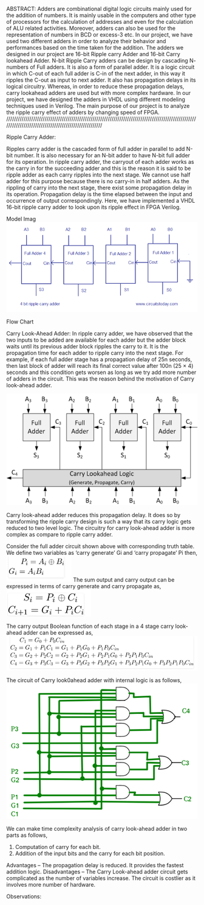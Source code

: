 ABSTRACT:
Adders are combinational digital logic circuits mainly used for the addition of numbers. It is mainly usable in the computers and other type of processors for the calculation of addresses and even for the calculation of ALU related activities. Moreover, adders can also be used for the representation of numbers in BCD or excess-3 etc. 
In our project, we have used two different adders in order to analyze their behavior and performances based on the time taken for the addition. The adders we designed in our project are 16-bit Ripple carry Adder and 16-bit Carry lookahead Adder. N-bit Ripple Carry adders can be design by cascading N- numbers of Full adders. It is also a form of parallel adder. It is a logic circuit in which C-out of each full adder is C-in of the next adder, in this way it ripples the C-out as input to next adder. It also has propagation delays in its logical circuitry. Whereas, in order to reduce these propagation delays, carry lookahead adders are used but with more complex hardware. In our project, we have designed the adders in VHDL using different modeling techniques used in Verilog. The main purpose of our project is to analyze the ripple carry effect of adders by changing speed of FPGA.   
/////////////////////////////////////////////////////////////////////////////////////////////////////////////////////////////////////////////////////
        
        
 Ripple Carry Adder:

Ripples carry adder is the cascaded form of full adder in parallel to add N-bit number. It is also necessary for an N-bit adder to have N-bit full adder for its operation. In ripple carry adder, the carryout of each adder works as the carry in for the succeeding adder and this is the reason it is said to be ripple adder as each carry ripples into the next stage. We cannot use half adder for this purpose because there is no carry-in in half adders.  As the rippling of carry into the next stage, there exist some propagation delay in its operation. Propagation delay is the time elapsed between the input and occurrence of output correspondingly. Here, we have implemented a VHDL 16-bit ripple carry adder to look upon its ripple effect in FPGA Verilog. 

Model Imag
![](Images/RCA1.png)




Flow Chart

Carry Look-Ahead Adder:
In ripple carry adder, we have observed that the two inputs to be added are available for each adder but the adder block waits until its previous adder block ripples the carry to it. It is the propagation time for each adder to ripple carry into the next stage. For example, if each full adder stage has a propagation delay of 25n seconds, then last block of adder will reach its final correct value after 100n (25 × 4) seconds and this condition gets worsen as long as we try add more number of adders in the circuit. This was the reason behind the motivation of Carry look-ahead adder.

 ![](Images/CLA0.png)

Carry look-ahead adder reduces this propagation delay. It does so by transforming the ripple carry design is such a way that its carry logic gets reduced to two level logic. The circuitry for carry look-ahead adder is more complex as compare to ripple carry adder.  



Consider the full adder circuit shown above with corresponding truth table. We define two variables as ‘carry generate’  Gi and
‘carry propagate’  Pi then,
 ![](Images/CLA1.png)
The sum output and carry output can be expressed in terms of carry generate and carry propagate as, 
  ![](Images/CLA2.png)
		
The carry output Boolean function of each stage in a 4 stage carry look-ahead adder can be expressed as,
 ![](Images/CLA3.png)

The circuit of Carry look0ahead adder with internal logic is as follows, 
 ![](Images/CLA4.png)

We can make time complexity analysis of carry look-ahead adder in two parts as follows,
1.	Computation of carry for each bit.
2.	Addition of the input bits and the carry for each bit position.



Advantages –
The propagation delay is reduced.
It provides the fastest addition logic.
Disadvantages –
The Carry Look-ahead adder circuit gets complicated as the number of variables increase.
The circuit is costlier as it involves more number of hardware.


Observations:

 
